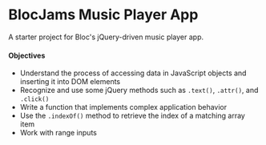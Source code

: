 # BlocJams Music Player App

A starter project for Bloc's jQuery-driven music player app.

#### Objectives
- Understand the process of accessing data in JavaScript objects and inserting it into DOM elements
- Recognize and use some jQuery methods such as `.text()`, `.attr()`, and  `.click()`
- Write a function that implements complex application behavior
- Use the `.indexOf()` method to retrieve the index of a matching array item
- Work with range inputs
